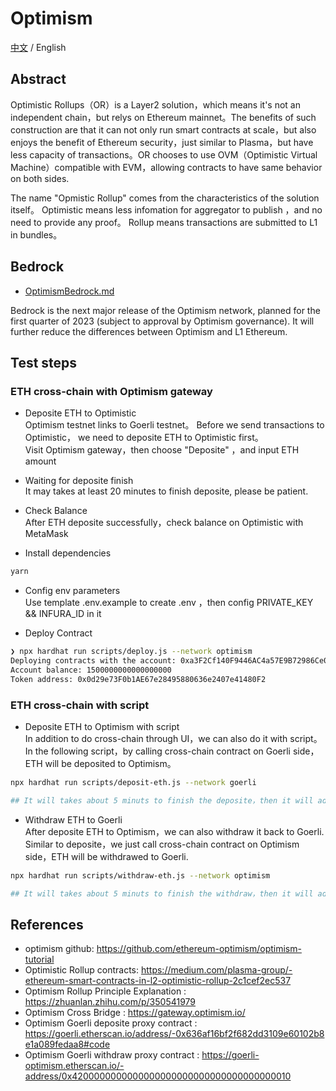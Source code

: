 # Optimism

[中文](https://github.com/Dapp-Learning-DAO/Dapp-Learning/blob/main/basic/28-optimism-layer2/README-CN.md) / English

## Abstract

Optimistic Rollups（OR）is a Layer2 solution，which means it's not an independent chain，but relys on Ethereum mainnet。The benefits of such construction are that it can not only run smart contracts at scale，but also enjoys the benefit of Ethereum security，just similar to Plasma，but have less capacity of transactions。OR chooses to use OVM（Optimistic Virtual Machine）compatible with EVM，allowing contracts to have same behavior on both sides.

The name "Opmistic Rollup" comes from the characteristics of the solution itself。 Optimistic means less infomation for aggregator to publish ，and no need to provide any proof。 Rollup means transactions are submitted to L1 in bundles。

## Bedrock

- [OptimismBedrock.md](./OptimismBedrock.md)

Bedrock is the next major release of the Optimism network, planned for the first quarter of 2023 (subject to approval by Optimism governance). It will further reduce the differences between Optimism and L1 Ethereum.

## Test steps

### ETH cross-chain with Optimism gateway

- Deposite ETH to Optimistic  
  Optimism testnet links to Goerli testnet。 Before we send transactions to Optimistic， we need to deposite ETH to Optimistic first。  
  Visit Optimism gateway，then choose "Deposite" ，and input ETH amount

- Waiting for deposite finish  
  It may takes at least 20 minutes to finish deposite, please be patient.

- Check Balance  
  After ETH deposite successfully，check balance on Optimistic with MetaMask

- Install dependencies

```bash
yarn
```

- Config env parameters  
  Use template .env.example to create .env ，then config PRIVATE_KEY && INFURA_ID in it

- Deploy Contract

```bash
❯ npx hardhat run scripts/deploy.js --network optimism
Deploying contracts with the account: 0xa3F2Cf140F9446AC4a57E9B72986Ce081dB61E75
Account balance: 1500000000000000000
Token address: 0x0d29e73F0b1AE67e28495880636e2407e41480F2
```

### ETH cross-chain with script

- Deposite ETH to Optimism with script  
  In addition to do cross-chain through UI，we can also do it with script。  
  In the following script，by calling cross-chain contract on Goerli side， ETH will be deposited to Optimism。

```sh
npx hardhat run scripts/deposit-eth.js --network goerli

## It will takes about 5 minuts to finish the deposite，then it will add 0.0001 ETH to your account on Optimism side
```

- Withdraw ETH to Goerli  
  After deposite ETH to Optimism，we can also withdraw it back to Goerli.  
  Similar to deposite，we just call cross-chain contract on Optimism side，ETH will be withdrawed to Goerli.

```sh
npx hardhat run scripts/withdraw-eth.js --network optimism

## It will takes about 5 minuts to finish the withdraw，then it will add 0.0001 ETH to your account on Goerli side
```

## References

- optimism github: <https://github.com/ethereum-optimism/optimism-tutorial>
- Optimistic Rollup contracts: <https://medium.com/plasma-group/-ethereum-smart-contracts-in-l2-optimistic-rollup-2c1cef2ec537>
- Optimism Rollup Principle Explanation : <https://zhuanlan.zhihu.com/p/350541979>
- Optimism Cross Bridge : <https://gateway.optimism.io/>
- Optimism Goerli deposite proxy contract : <https://goerli.etherscan.io/address/-0x636af16bf2f682dd3109e60102b8e1a089fedaa8#code>
- Optimism Goerli withdraw proxy contract : <https://goerli-optimism.etherscan.io/-address/0x4200000000000000000000000000000000000010>
